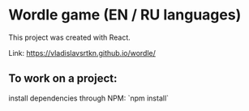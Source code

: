 # Wordle game (EN / RU languages)

This project was created with React.

Link: <a>https://vladislavsrtkn.github.io/wordle/</a>

<h2>To work on a project:</h2>
install dependencies through NPM: `npm install`
